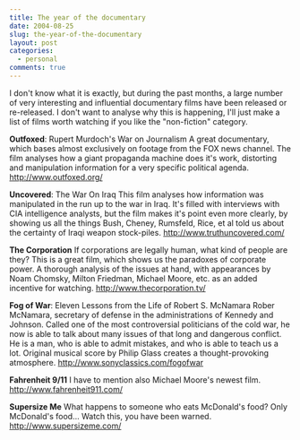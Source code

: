 ```yaml
---
title: The year of the documentary
date: 2004-08-25
slug: the-year-of-the-documentary
layout: post
categories:
  - personal
comments: true
---
```


I don't know what it is exactly, but during the past months, a large number of very interesting and influential documentary films have been released or re-released. I don't want to analyse why this is happening, I'll just make a list of films worth watching if you like the "non-fiction" category.

<!--more-->

<b>Outfoxed</b>: Rupert Murdoch's War on Journalism
A great documentary, which bases almost exclusively on  footage from the FOX news channel. The film analyses how a giant propaganda machine does it's work, distorting and manipulation information for a very specific political agenda.
<a href="http://www.outfoxed.org/">http://www.outfoxed.org/</a>


<b>Uncovered</b>: The War On Iraq
This film analyses how information was manipulated in the run up to the war in Iraq. It's filled with interviews with CIA intelligence analysts, but the film makes it's point even more clearly, by showing us all the things Bush, Cheney, Rumsfeld, Rice, et al told us about the certainty of Iraqi weapon stock-piles.
<a href="http://www.truthuncovered.com/">http://www.truthuncovered.com/</a>


<b>The Corporation</b>
If corporations are legally human, what kind of people are they? This is a great film, which shows us the paradoxes of corporate power. A thorough analysis of the issues at hand, with appearances by Noam Chomsky, Milton Friedman, Michael Moore, etc. as an added incentive for watching.
<a href="http://www.thecorporation.tv/">http://www.thecorporation.tv/</a>


<b>Fog of War</b>: Eleven Lessons from the Life of Robert S. McNamara
Rober McNamara, secretary of defense in the administrations of Kennedy and Johnson. Called one of the most controversial politicians of the cold war, he now is able to talk about many issues of that long and dangerous conflict. He is a man, who is able to admit mistakes, and who is able to teach us a lot. Original musical score by Philip Glass creates a thought-provoking atmosphere.
<a href="http://www.sonyclassics.com/fogofwar">http://www.sonyclassics.com/fogofwar</a>


<b>Fahrenheit 9/11</b> 
I have to mention also Michael Moore's newest film.
<a href="http://www.fahrenheit911.com/">http://www.fahrenheit911.com/</a>


<b>Supersize Me</b>
What happens to someone who eats McDonald's food? Only McDonald's food... Watch this, you have been warned.
<a href="http://www.supersizeme.com/">http://www.supersizeme.com/</a>